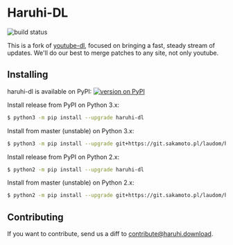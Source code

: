 # Haruhi-DL

![build status](https://img.shields.io/gitlab/pipeline/laudom/haruhi-dl/master?gitlab_url=https%3A%2F%2Fgit.sakamoto.pl)

This is a fork of [youtube-dl](https://yt-dl.org/), focused on bringing a fast, steady stream of updates. We'll do our best to merge patches to any site, not only youtube.

## Installing

haruhi-dl is available on PyPI: [![version on PyPI](https://img.shields.io/pypi/v/haruhi-dl.svg)](https://pypi.org/project/haruhi-dl/)

Install release from PyPI on Python 3.x:
```sh
$ python3 -m pip install --upgrade haruhi-dl
```
Install from master (unstable) on Python 3.x:
```sh
$ python3 -m pip install --upgrade git+https://git.sakamoto.pl/laudom/haruhi-dl.git
```

Install release from PyPI on Python 2.x:
```sh
$ python2 -m pip install --upgrade haruhi-dl
```
Install from master (unstable) on Python 2.x:
```sh
$ python2 -m pip install --upgrade git+https://git.sakamoto.pl/laudom/haruhi-dl.git
```

## Contributing

If you want to contribute, send us a diff to <contribute@haruhi.download>.
